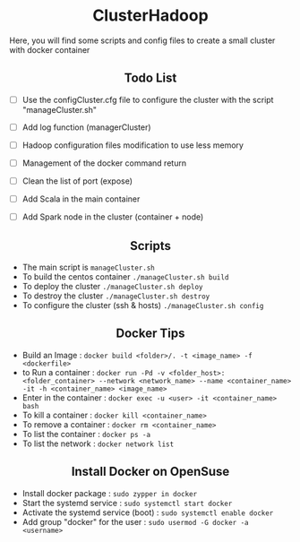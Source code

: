 <h1 align="center">ClusterHadoop</h1>

Here, you will find some scripts and config files to create a small cluster with docker container

<h2 align="center">Todo List</h2>

- [ ] Use the configCluster.cfg file to configure the cluster with the script "manageCluster.sh"
- [ ] Add log function (managerCluster)
- [ ] Hadoop configuration files modification to use less memory
- [ ] Management of the docker command return
- [ ] Clean the list of port (expose)
- [ ] Add Scala in the main container
- [ ] Add Spark node in the cluster (container + node)


<h2 align="center">Scripts</h2>

- The main script is `manageCluster.sh`
- To build the centos container `./manageCluster.sh build`
- To deploy the cluster `./manageCluster.sh deploy`
- To destroy the cluster `./manageCluster.sh destroy`
- To configure the cluster (ssh & hosts) `./manageCluster.sh config`


<h2 align="center">Docker Tips</h2>

- Build an Image : `docker build <folder>/. -t <image_name> -f <dockerfile>`
- to Run a container : `docker run -Pd -v <folder_host>:<folder_container> --network <network_name> --name <container_name> -it -h <container_name> <image_name>`
- Enter in the container : `docker exec -u <user> -it <container_name> bash`
- To kill a container : `docker kill <container_name>`
- To remove a container : `docker rm <container_name>`
- To list the container : `docker ps -a`
- To list the network : `docker network list`


<h2 align="center">Install Docker on OpenSuse</h2>

- Install docker package : `sudo zypper in docker`
- Start the systemd service : `sudo systemctl start docker`
- Activate the systemd service (boot) : `sudo systemctl enable docker`
- Add group "docker" for the user : `sudo usermod -G docker -a <username>`
